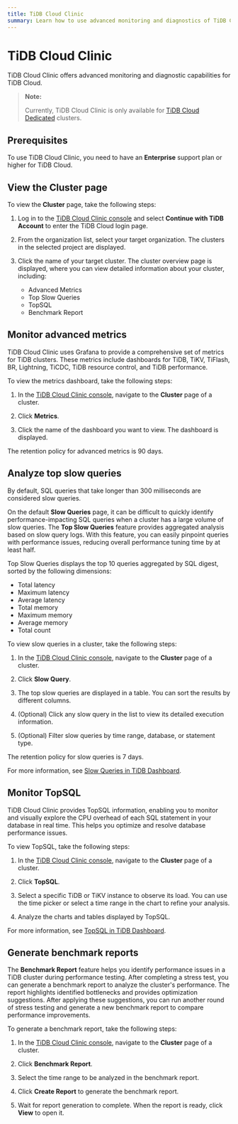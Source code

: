 ```yaml
---
title: TiDB Cloud Clinic
summary: Learn how to use advanced monitoring and diagnostics of TiDB Cloud using TiDB Cloud Clinic.
---
```


# TiDB Cloud Clinic

TiDB Cloud Clinic offers advanced monitoring and diagnostic capabilities for TiDB Cloud.

> **Note:**
>
> Currently, TiDB Cloud Clinic is only available for [TiDB Cloud Dedicated](/tidb-cloud/select-cluster-tier.md#tidb-cloud-dedicated) clusters.

## Prerequisites

To use TiDB Cloud Clinic, you need to have an **Enterprise** support plan or higher for TiDB Cloud.

## View the **Cluster** page

To view the **Cluster** page, take the following steps:

1. Log in to the [TiDB Cloud Clinic console](https://clinic.pingcap.com/) and select **Continue with TiDB Account** to enter the TiDB Cloud login page.

2. From the organization list, select your target organization. The clusters in the selected project are displayed.

3. Click the name of your target cluster. The cluster overview page is displayed, where you can view detailed information about your cluster, including:

    - Advanced Metrics
    - Top Slow Queries
    - TopSQL
    - Benchmark Report

## Monitor advanced metrics

TiDB Cloud Clinic uses Grafana to provide a comprehensive set of metrics for TiDB clusters. These metrics include dashboards for TiDB, TiKV, TiFlash, BR, Lightning, TiCDC, TiDB resource control, and TiDB performance.

To view the metrics dashboard, take the following steps:

1. In the [TiDB Cloud Clinic console](https://clinic.pingcap.com/), navigate to the **Cluster** page of a cluster.

2. Click **Metrics**.

3. Click the name of the dashboard you want to view. The dashboard is displayed.

The retention policy for advanced metrics is 90 days.

## Analyze top slow queries

By default, SQL queries that take longer than 300 milliseconds are considered slow queries.

On the default **Slow Queries** page, it can be difficult to quickly identify performance-impacting SQL queries when a cluster has a large volume of slow queries. The **Top Slow Queries** feature provides aggregated analysis based on slow query logs. With this feature, you can easily pinpoint queries with performance issues, reducing overall performance tuning time by at least half.

Top Slow Queries displays the top 10 queries aggregated by SQL digest, sorted by the following dimensions:

- Total latency 
- Maximum latency
- Average latency
- Total memory
- Maximum memory
- Average memory
- Total count

To view slow queries in a cluster, take the following steps:

1. In the [TiDB Cloud Clinic console](https://clinic.pingcap.com/), navigate to the **Cluster** page of a cluster.

2. Click **Slow Query**.

3. The top slow queries are displayed in a table. You can sort the results by different columns.

4. (Optional) Click any slow query in the list to view its detailed execution information.

5. (Optional) Filter slow queries by time range, database, or statement type.

The retention policy for slow queries is 7 days.

For more information, see [Slow Queries in TiDB Dashboard](https://docs.pingcap.com/tidb/stable/dashboard-slow-query).

## Monitor TopSQL

TiDB Cloud Clinic provides TopSQL information, enabling you to monitor and visually explore the CPU overhead of each SQL statement in your database in real time. This helps you optimize and resolve database performance issues.

To view TopSQL, take the following steps:

1. In the [TiDB Cloud Clinic console](https://clinic.pingcap.com/), navigate to the **Cluster** page of a cluster.

2. Click **TopSQL**.

3. Select a specific TiDB or TiKV instance to observe its load. You can use the time picker or select a time range in the chart to refine your analysis.

4. Analyze the charts and tables displayed by TopSQL.

For more information, see [TopSQL in TiDB Dashboard](https://docs.pingcap.com/tidb/stable/top-sql). 

## Generate benchmark reports

The **Benchmark Report** feature helps you identify performance issues in a TiDB cluster during performance testing. After completing a stress test, you can generate a benchmark report to analyze the cluster's performance. The report highlights identified bottlenecks and provides optimization suggestions. After applying these suggestions, you can run another round of stress testing and generate a new benchmark report to compare performance improvements.

To generate a benchmark report, take the following steps:

1. In the [TiDB Cloud Clinic console](https://clinic.pingcap.com/), navigate to the **Cluster** page of a cluster.

2. Click **Benchmark Report**.

3. Select the time range to be analyzed in the benchmark report.

4. Click **Create Report** to generate the benchmark report.

5. Wait for report generation to complete. When the report is ready, click **View** to open it.